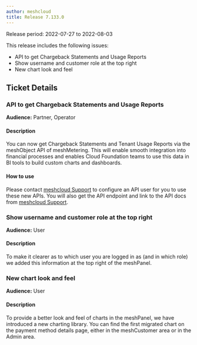 ```yaml
---
author: meshcloud
title: Release 7.133.0
---
```


Release period: 2022-07-27 to 2022-08-03

This release includes the following issues:
* API to get Chargeback Statements and Usage Reports
* Show username and customer role at the top right
* New chart look and feel
<!--truncate-->

## Ticket Details
### API to get Chargeback Statements and Usage Reports
**Audience:** Partner, Operator


#### Description
You can now get Chargeback Statements and Tenant Usage Reports via the meshObject API of meshMetering.
This will enable smooth integration into financial processes and enables Cloud Foundation teams to use 
this data in BI tools to build custom charts and dashboards.

#### How to use
Please contact <a href="mailto:support@meshcloud.io">meshcloud Support</a> to configure an API user for 
you to use these new APIs.
You will also get the API endpoint and link to the API docs from 
<a href="mailto:support@meshcloud.io">meshcloud Support</a>.

### Show username and customer role at the top right
**Audience:** User


#### Description
To make it clearer as to which user you are logged in as (and in which role) we added this information at the top right of the meshPanel.

### New chart look and feel
**Audience:** User


#### Description
To provide a better look and feel of charts in the meshPanel, we have introduced a new charting library. You can find the first migrated chart on the payment method details page, either in the meshCustomer area or in the Admin area.

